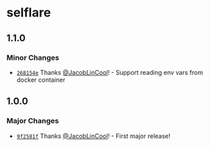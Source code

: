 # selflare

## 1.1.0

### Minor Changes

- [`268154e`](https://github.com/JacobLinCool/selflare/commit/268154e9c1465186f3dce34f75fe70fdfefe66ad) Thanks [@JacobLinCool](https://github.com/JacobLinCool)! - Support reading env vars from docker container

## 1.0.0

### Major Changes

- [`9f2581f`](https://github.com/JacobLinCool/selflare/commit/9f2581fca1b9d1fda93ba902cebcc1d041d761cc) Thanks [@JacobLinCool](https://github.com/JacobLinCool)! - First major release!
